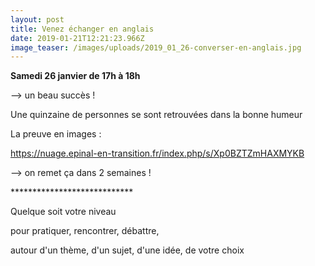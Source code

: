 ```yaml
---
layout: post
title: Venez échanger en anglais
date: 2019-01-21T12:21:23.966Z
image_teaser: /images/uploads/2019_01_26-converser-en-anglais.jpg
---
```

**Samedi 26 janvier de 17h à 18h**

\--> un beau succès !

Une quinzaine de personnes se sont retrouvées dans la bonne humeur

La preuve en images :

<https://nuage.epinal-en-transition.fr/index.php/s/Xp0BZTZmHAXMYKB>

\--> on remet ça dans 2 semaines !

\*\*\*\*\*\*\*\*\*\*\*\*\*\*\*\*\*\*\*\*\*\*\*\*\*\*\*\*

Quelque soit votre niveau

pour pratiquer, rencontrer, débattre,

autour d'un thème, d'un sujet, d'une idée, de votre choix
